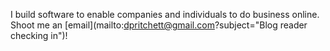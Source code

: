 I build software to enable companies and individuals to do business online.  Shoot me an [email](mailto:dpritchett@gmail.com?subject="Blog reader checking in")!
